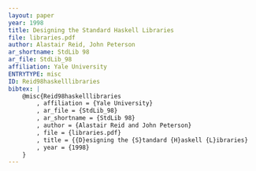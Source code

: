 ```yaml
---
layout: paper
year: 1998
title: Designing the Standard Haskell Libraries
file: libraries.pdf
author: Alastair Reid, John Peterson
ar_shortname: StdLib 98
ar_file: StdLib_98
affiliation: Yale University
ENTRYTYPE: misc
ID: Reid98haskelllibraries
bibtex: |
    @misc{Reid98haskelllibraries
        , affiliation = {Yale University}
        , ar_file = {StdLib_98}
        , ar_shortname = {StdLib 98}
        , author = {Alastair Reid and John Peterson}
        , file = {libraries.pdf}
        , title = {{D}esigning the {S}tandard {H}askell {L}ibraries}
        , year = {1998}
    }
---
```

